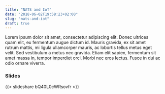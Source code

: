```yaml
---
title: "NATS and IoT"
date: "2018-06-02T19:58:23+02:00"
slug: "nats-and-iot"
draft: true
---
```

Lorem ipsum dolor sit amet, consectetur adipiscing elit. Donec ultrices quam
elit, eu fermentum augue dictum id. Mauris gravida, ex sit amet rutrum mattis,
mi ligula ullamcorper mauris, ac lobortis tellus metus eget velit. Sed
vestibulum a metus nec gravida. Etiam elit sapien, fermentum sit amet massa in,
tempor imperdiet orci. Morbi nec eros lectus. Fusce in dui ac odio ornare
viverra.

### Slides

{{< slideshare bQ40L0cWRsovfr >}}
